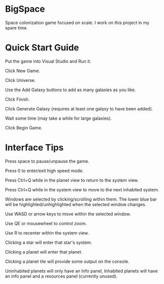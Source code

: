 # BigSpace

Space colonization game focused on scale. I work on this project in my spare time.

# Quick Start Guide
Put the game into Visual Studio and Run it.

Click New Game.

Click Universe.

Use the Add Galaxy buttons to add as many galaxies as you like.

Click Finish.

Click Generate Galaxy (requires at least one galaxy to have been added).

Wait some time (may take a while for large galaxies).

Click Begin Game.

# Interface Tips
Press space to pause/unpause the game.

Press 0 to enter/exit high speed mode.

Press Ctrl+Q while in the planet view to return to the system view.

Press Ctrl+Q while in the system view to move to the next inhabited system.

Windows are selected by clicking/scrolling within them. The lower blue bar will be highlighted/unhighlighted when the selected window changes. 

Use WASD or arrow keys to move within the selected window.

Use QE or mousewheel to control zoom.

Use R to recenter within the system view.

Clicking a star will enter that star's system.

Clicking a planet will enter that planet.

Clicking a planet tile will provide some output on the console.

Uninhabited planets will only have an Info panel, Inhabited planets will have an info panel and a resources panel (currently unused).
